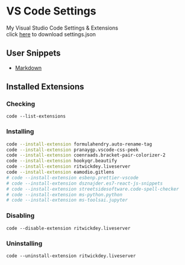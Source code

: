 # VS Code Settings
My Visual Studio Code Settings & Extensions
<br>
click [here](https://github.com/) to download settings.json

## User Snippets
- [Markdown](https://github.com/shahriarshafin/vscode-settings/blob/main/snippets/markdown.json)

## Installed Extensions

### Checking

```
code --list-extensions
```

### Installing

```bash
code --install-extension formulahendry.auto-rename-tag
code --install-extension pranaygp.vscode-css-peek
code --install-extension coenraads.bracket-pair-colorizer-2
code --install-extension hookyqr.beautify
code --install-extension ritwickdey.liveserver
code --install-extension eamodio.gitlens
# code --install-extension esbenp.prettier-vscode
# code --install-extension dsznajder.es7-react-js-snippets
# code --install-extension streetsidesoftware.code-spell-checker
# code --install-extension ms-python.python
# code --install-extension ms-toolsai.jupyter
```

### Disabling

```
code --disable-extension ritwickdey.liveserver
```

### Uninstalling 

```
code --uninstall-extension ritwickdey.liveserver
```
